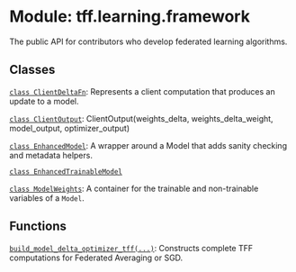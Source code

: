 <div itemscope itemtype="http://developers.google.com/ReferenceObject">
<meta itemprop="name" content="tff.learning.framework" />
<meta itemprop="path" content="Stable" />
</div>

# Module: tff.learning.framework

The public API for contributors who develop federated learning algorithms.

## Classes

[`class ClientDeltaFn`](../../tff/learning/framework/ClientDeltaFn.md): Represents a client computation that produces an update to a model.

[`class ClientOutput`](../../tff/learning/framework/ClientOutput.md): ClientOutput(weights_delta, weights_delta_weight, model_output, optimizer_output)

[`class EnhancedModel`](../../tff/learning/framework/EnhancedModel.md): A wrapper around a Model that adds sanity checking and metadata helpers.

[`class EnhancedTrainableModel`](../../tff/learning/framework/EnhancedTrainableModel.md)

[`class ModelWeights`](../../tff/learning/framework/ModelWeights.md): A container for the trainable and non-trainable variables of a `Model`.

## Functions

[`build_model_delta_optimizer_tff(...)`](../../tff/learning/framework/build_model_delta_optimizer_tff.md): Constructs complete TFF computations for Federated Averaging or SGD.

